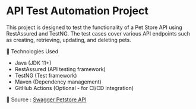 # API Test Automation Project

This project is designed to test the functionality of a Pet Store API using RestAssured and TestNG. The test cases cover various API endpoints such as creating, retrieving, updating, and deleting pets.

📌 Technologies Used

- Java (JDK 11+)
- RestAssured (API testing framework)
- TestNG (Test framework)
- Maven (Dependency management)
- GitHub Actions (Optional - for CI/CD integration)

🚀 Source : <a href="https://petstore.swagger.io/" target="_blank"> Swagger Petstore API </a>
